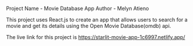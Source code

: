 Project Name - Movie Database App
Author - Melyn Atieno

This project uses React.js to create an app that allows users to search for a movie and get its details using the Open Movie Database(omdb) api.

The live link for this project is https://starlit-movie-app-1c6997.netlify.app/
















